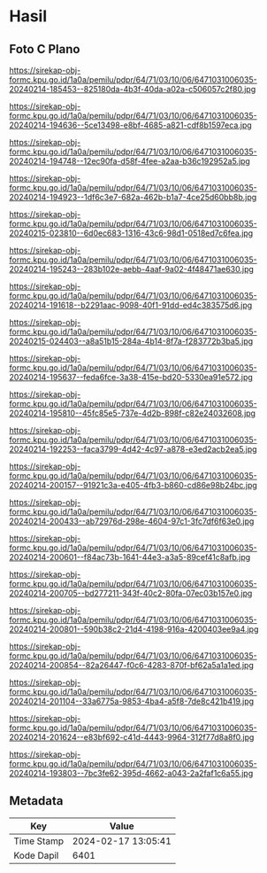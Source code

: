 # Hasil

## Foto C Plano

https://sirekap-obj-formc.kpu.go.id/1a0a/pemilu/pdpr/64/71/03/10/06/6471031006035-20240214-185453--825180da-4b3f-40da-a02a-c506057c2f80.jpg

https://sirekap-obj-formc.kpu.go.id/1a0a/pemilu/pdpr/64/71/03/10/06/6471031006035-20240214-194636--5ce13498-e8bf-4685-a821-cdf8b1597eca.jpg

https://sirekap-obj-formc.kpu.go.id/1a0a/pemilu/pdpr/64/71/03/10/06/6471031006035-20240214-194748--12ec90fa-d58f-4fee-a2aa-b36c192952a5.jpg

https://sirekap-obj-formc.kpu.go.id/1a0a/pemilu/pdpr/64/71/03/10/06/6471031006035-20240214-194923--1df6c3e7-682a-462b-b1a7-4ce25d60bb8b.jpg

https://sirekap-obj-formc.kpu.go.id/1a0a/pemilu/pdpr/64/71/03/10/06/6471031006035-20240215-023810--6d0ec683-1316-43c6-98d1-0518ed7c6fea.jpg

https://sirekap-obj-formc.kpu.go.id/1a0a/pemilu/pdpr/64/71/03/10/06/6471031006035-20240214-195243--283b102e-aebb-4aaf-9a02-4f48471ae630.jpg

https://sirekap-obj-formc.kpu.go.id/1a0a/pemilu/pdpr/64/71/03/10/06/6471031006035-20240214-191618--b2291aac-9098-40f1-91dd-ed4c383575d6.jpg

https://sirekap-obj-formc.kpu.go.id/1a0a/pemilu/pdpr/64/71/03/10/06/6471031006035-20240215-024403--a8a51b15-284a-4b14-8f7a-f283772b3ba5.jpg

https://sirekap-obj-formc.kpu.go.id/1a0a/pemilu/pdpr/64/71/03/10/06/6471031006035-20240214-195637--feda6fce-3a38-415e-bd20-5330ea91e572.jpg

https://sirekap-obj-formc.kpu.go.id/1a0a/pemilu/pdpr/64/71/03/10/06/6471031006035-20240214-195810--45fc85e5-737e-4d2b-898f-c82e24032608.jpg

https://sirekap-obj-formc.kpu.go.id/1a0a/pemilu/pdpr/64/71/03/10/06/6471031006035-20240214-192253--faca3799-4d42-4c97-a878-e3ed2acb2ea5.jpg

https://sirekap-obj-formc.kpu.go.id/1a0a/pemilu/pdpr/64/71/03/10/06/6471031006035-20240214-200157--91921c3a-e405-4fb3-b860-cd86e98b24bc.jpg

https://sirekap-obj-formc.kpu.go.id/1a0a/pemilu/pdpr/64/71/03/10/06/6471031006035-20240214-200433--ab72976d-298e-4604-97c1-3fc7df6f63e0.jpg

https://sirekap-obj-formc.kpu.go.id/1a0a/pemilu/pdpr/64/71/03/10/06/6471031006035-20240214-200601--f84ac73b-1641-44e3-a3a5-89cef41c8afb.jpg

https://sirekap-obj-formc.kpu.go.id/1a0a/pemilu/pdpr/64/71/03/10/06/6471031006035-20240214-200705--bd277211-343f-40c2-80fa-07ec03b157e0.jpg

https://sirekap-obj-formc.kpu.go.id/1a0a/pemilu/pdpr/64/71/03/10/06/6471031006035-20240214-200801--590b38c2-21d4-4198-916a-4200403ee9a4.jpg

https://sirekap-obj-formc.kpu.go.id/1a0a/pemilu/pdpr/64/71/03/10/06/6471031006035-20240214-200854--82a26447-f0c6-4283-870f-bf62a5a1a1ed.jpg

https://sirekap-obj-formc.kpu.go.id/1a0a/pemilu/pdpr/64/71/03/10/06/6471031006035-20240214-201104--33a6775a-9853-4ba4-a5f8-7de8c421b419.jpg

https://sirekap-obj-formc.kpu.go.id/1a0a/pemilu/pdpr/64/71/03/10/06/6471031006035-20240214-201624--e83bf692-c41d-4443-9964-312f77d8a8f0.jpg

https://sirekap-obj-formc.kpu.go.id/1a0a/pemilu/pdpr/64/71/03/10/06/6471031006035-20240214-193803--7bc3fe62-395d-4662-a043-2a2faf1c6a55.jpg


## Metadata

| Key        | Value               |
| ---------- | ------------------- |
| Time Stamp | 2024-02-17 13:05:41 |
| Kode Dapil | 6401                |



